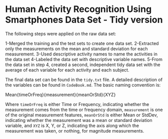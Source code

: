 # Human Activity Recognition Using Smartphones Data Set - Tidy version

The following steps were applied on the raw data set:

1-Merged the training and the test sets to create one data set.
2-Extracted only the measurements on the mean and standard deviation for each measurement. 
3-Used descriptive activity names to name the activities in the data set
4-Labeled the data set with descriptive variable names. 
5-From the data set in step 4, created a second, independent tidy data set with the average of each variable for each activity and each subject.

The final data set can be found in the `tidy.txt` file. 
A detailed description of the variables can be found in `CodeBook.md`. The basic naming convention is:

  Mean{timeOrFreq}{measurement}{meanOrStd}{XYZ}

Where `timeOrFreq` is either Time or Frequency, indicating whether the measurement comes from the time or frequency domain, `measurement` is one of the original measurement features, `meanOrStd` is either Mean or StdDev, indicating whether the measurement was a mean or standard deviation variable, and `XYZ` is X, Y, or Z, indicating the axis along which the measurement was taken, or nothing, for magnitude measurements.
